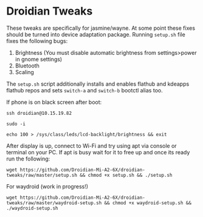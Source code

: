 # Droidian Tweaks

These tweaks are specifically for jasmine/wayne. At some point these fixes should be turned into device adaptation package. Running `setup.sh` file fixes the following bugs:

1. Brightness (You must disable automatic brightness from settings>power in gnome settings)
2. Bluetooth
3. Scaling

The `setup.sh` script additionally installs and enables flathub and kdeapps flathub repos and sets `switch-a` and `switch-b` bootctl alias too.

If phone is on black screen after boot:

`ssh droidian@10.15.19.82`

`sudo -i`

`echo 100 > /sys/class/leds/lcd-backlight/brightness && exit`

After display is up, connect to Wi-Fi and try using apt via console or terminal on your PC. If apt is busy wait for it to free up and once its ready run the following:

`wget https://github.com/Droidian-Mi-A2-6X/droidian-tweaks/raw/master/setup.sh && chmod +x setup.sh && ./setup.sh`

For waydroid (work in progress!)

`wget https://github.com/Droidian-Mi-A2-6X/droidian-tweaks/raw/master/waydroid-setup.sh && chmod +x waydroid-setup.sh && ./waydroid-setup.sh`
